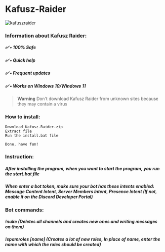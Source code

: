 # Kafusz-Raider

![kafuszraider](https://user-images.githubusercontent.com/86368698/233799458-c3a776ba-9049-433a-9061-117fa2808a1a.png)

### Information about Kafusz Raider:

##### ✅ • 100% Safe
##### ✅ • Quick help
##### ✅ • Frequent updates
##### ✅ • Works on Windows 10/Windows 11

> **Warning**
> Don't download Kafusz Raider from unknown sites because they may contain a virus

### How to install:
```
Download Kafusz-Raider.zip
Extract file
Run the install.bat file

Done, have fun!
```
### Instruction:
##### After installing the program, when you want to start the program, you run the start.bat file
##### When enter a bot token, make sure your bot has these intents enabled: Message Content Intent, Server Members Intent, Presence Intent (If not, enable it on the Discord Developer Portal)

### Bot commands:
##### !nuke (Deletes all channels and creates new ones and writing messages on them)
##### !spamroles [name] (Creates a lot of new roles, In place of name, enter the name with which the roles should be created)
